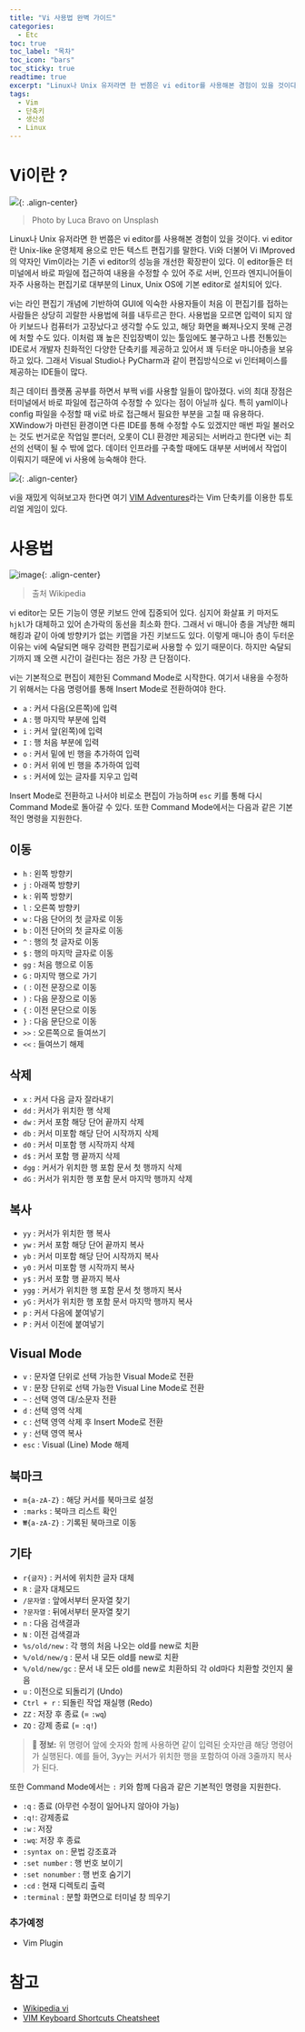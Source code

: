```yaml
---
title: "Vi 사용법 완벽 가이드"
categories: 
  - Etc
toc: true
toc_label: "목차"
toc_icon: "bars"
toc_sticky: true
readtime: true
excerpt: "Linux나 Unix 유저라면 한 번쯤은 vi editor를 사용해본 경험이 있을 것이다. vi editor란 Unix-like 운영체제 용으로 만든 텍스트 편집기를 말한다. Vi와 더불어 Vi IMproved의 약자인 Vim이라는 기존 vi editor의 성능을 개선한 확장판이 있다."
tags:
  - Vim
  - 단축키
  - 생산성
  - Linux
---
```


# Vi이란 ?
![](https://user-images.githubusercontent.com/60086878/103211968-f7e11e80-494c-11eb-83fd-06d64ed07917.png){: .align-center}
>Photo by Luca Bravo on Unsplash

Linux나 Unix 유저라면 한 번쯤은 vi editor를 사용해본 경험이 있을 것이다. vi editor란 Unix-like 운영체제 용으로 만든 텍스트 편집기를 말한다. Vi와 더불어 Vi IMproved의 약자인 Vim이라는 기존 vi editor의 성능을 개선한 확장판이 있다. 이 editor들은 터미널에서 바로 파일에 접근하여 내용을 수정할 수 있어 주로 서버, 인프라 엔지니어들이 자주 사용하는 편집기로 대부분의 Linux, Unix OS에 기본 editor로 설치되어 있다.

vi는 라인 편집기 개념에 기반하여 GUI에 익숙한 사용자들이 처음 이 편집기를 접하는 사람들은 상당히 괴랄한 사용법에 혀를 내두르곤 한다. 사용법을 모르면 입력이 되지 않아 키보드나 컴퓨터가 고장났다고 생각할 수도 있고, 해당 화면을 빠져나오지 못해 곤경에 처할 수도 있다. 이처럼 꽤 높은 진입장벽이 있는 툴임에도 불구하고 나름 전통있는 IDE로서 개발자 친화적인 다양한 단축키를 제공하고 있어서 꽤 두터운 마니아층을 보유하고 있다. 그래서 Visual Studio나 PyCharm과 같이 편집방식으로 vi 인터페이스를 제공하는 IDE들이 많다.

최근 데이터 플랫폼 공부를 하면서 부쩍 vi를 사용할 일들이 많아졌다. vi의 최대 장점은 터미널에서 바로 파일에 접근하여 수정할 수 있다는 점이 아닐까 싶다. 특히 yaml이나 config 파일을 수정할 때 vi로 바로 접근해서 필요한 부분을 고칠 때 유용하다. XWindow가 마련된 환경이면 다른 IDE를 통해 수정할 수도 있겠지만 매번 파일 불러오는 것도 번거로운 작업일 뿐더러, 오롯이 CLI 환경만 제공되는 서버라고 한다면 vi는 최선의 선택이 될 수 밖에 없다. 데이터 인프라를 구축할 때에도 대부분 서버에서 작업이 이뤄지기 때문에 vi 사용에 능숙해야 한다.

![](https://user-images.githubusercontent.com/60086878/103214143-06cacf80-4953-11eb-90be-fb6d0a0c8748.png){: .align-center}

vi을 재밌게 익혀보고자 한다면 여기 [VIM Adventures](https://vim-adventures.com)라는 Vim 단축키를 이용한 튜토리얼 게임이 있다. 

# 사용법

![image](https://user-images.githubusercontent.com/60086878/103212636-b0f42880-494e-11eb-816b-027ddbc8905d.png){: .align-center}
> 출처 Wikipedia

vi editor는 모든 기능이 영문 키보드 안에 집중되어 있다. 심지어 화살표 키 마저도 `hjkl`가 대체하고 있어 손가락의 동선을 최소화 한다. 그래서 vi 매니아 층을 겨냥한 해피해킹과 같이 아예 방향키가 없는 키맵을 가진 키보드도 있다. 이렇게 매니아 층이 두터운 이유는 vi에 숙달되면 매우 강력한 편집기로써 사용할 수 있기 때문이다. 하지만 숙달되기까지 꽤 오랜 시간이 걸린다는 점은 가장 큰 단점이다.

vi는 기본적으로 편집이 제한된 Command Mode로 시작한다. 여기서 내용을 수정하기 위해서는 다음 명령어를 통해 Insert Mode로 전환하여야 한다.

- `a` : 커서 다음(오른쪽)에 입력
- `A` : 행 마지막 부분에 입력
- `i` : 커서 앞(왼쪽)에 입력 
- `I` : 행 처음 부분에 입력
- `o` : 커서 밑에 빈 행을 추가하여 입력 
- `O` : 커서 위에 빈 행을 추가하여 입력
- `s` : 커서에 있는 글자를 지우고 입력

Insert Mode로 전환하고 나서야 비로소 편집이 가능하며 `esc` 키를 통해 다시 Command Mode로 돌아갈 수 있다. 또한 Command Mode에서는 다음과 같은 기본적인 명령을 지원한다.

## 이동
- `h` : 왼쪽 방향키
- `j` : 아래쪽 방향키
- `k` : 위쪽 방향키
- `l` : 오른쪽 방향키
- `w` : 다음 단어의 첫 글자로 이동
- `b` : 이전 단어의 첫 글자로 이동
- `^` : 행의 첫 글자로 이동
- `$` : 행의 마지막 글자로 이동
- `gg` : 처음 행으로 이동
- `G` : 마지막 행으로 가기
- `(` : 이전 문장으로 이동
- `)` : 다음 문장으로 이동
- `{` : 이전 문단으로 이동
- `}` : 다음 문단으로 이동
- `>>` : 오른쪽으로 들여쓰기
- `<<` : 들여쓰기 해제

## 삭제
- `x` : 커서 다음 글자 잘라내기
- `dd` : 커서가 위치한 행 삭제
- `dw` : 커서 포함 해당 단어 끝까지 삭제
- `db` : 커서 미포함 해당 단어 시작까지 삭제 
- `d0` : 커서 미포함 행 시작까지 삭제
- `d$` : 커서 포함 행 끝까지 삭제
- `dgg` : 커서가 위치한 행 포함 문서 첫 행까지 삭제
- `dG` : 커서가 위치한 행 포함 문서 마지막 행까지 삭제

## 복사
- `yy` : 커서가 위치한 행 복사
- `yw` : 커서 포함 해당 단어 끝까지 복사
- `yb` : 커서 미포함 해당 단어 시작까지 복사
- `y0` : 커서 미포함 행 시작까지 복사
- `y$` : 커서 포함 행 끝까지 복사
- `ygg` : 커서가 위치한 행 포함 문서 첫 행까지 복사
- `yG` : 커서가 위치한 행 포함 문서 마지막 행까지 복사
- `p` : 커서 다음에 붙여넣기
- `P` : 커서 이전에 붙여넣기

## Visual Mode
- `v` : 문자열 단위로 선택 가능한 Visual Mode로 전환
- `V` : 문장 단위로 선택 가능한 Visual Line Mode로 전환
- `~` : 선택 영역 대/소문자 전환
- `d` : 선택 영역 삭제
- `c` : 선택 영역 삭제 후 Insert Mode로 전환
- `y` : 선택 영역 복사
- `esc` : Visual (Line) Mode 해제

## 북마크
- `m{a-zA-Z}` : 해당 커서를 북마크로 설정
- `:marks` : 북마크 리스트 확인
- `₩{a-zA-Z}` : 기록된 북마크로 이동

## 기타 
- `r{글자}` : 커서에 위치한 글자 대체
- `R` : 글자 대체모드
- `/문자열` : 앞에서부터 문자열 찾기
- `?문자열` : 뒤에서부터 문자열 찾기
- `n` : 다음 검색결과
- `N` : 이전 검색결과
- `%s/old/new` : 각 행의 처음 나오는 old를 new로 치환
- `%/old/new/g` : 문서 내 모든 old를 new로 치환
- `%/old/new/gc` : 문서 내 모든 old를 new로 치환하되 각 old마다 치환할 것인지 물음
- `u` : 이전으로 되돌리기 (Undo)
- `Ctrl + r` : 되돌린 작업 재실행 (Redo)
- `ZZ` : 저장 후 종료 (= `:wq`)
- `ZQ` : 강제 종료 (= `:q!`)

> **🍯 정보:** 위 명령어 앞에 숫자와 함께 사용하면 같이 입력된 숫자만큼 해당 명령어가 실행된다. 예를 들어, 3yy는 커서가 위치한 행을 포함하여 아래 3줄까지 복사가 된다.

또한 Command Mode에서는 `:` 키와 함께 다음과 같은 기본적인 명령을 지원한다.

- `:q` : 종료 (아무런 수정이 일어나지 않아야 가능)
- `:q!`: 강제종료
- `:w` : 저장
- `:wq`: 저장 후 종료
- `:syntax on` : 문법 강조효과
- `:set number` : 행 번호 보이기
- `:set nonumber` : 행 번호 숨기기
- `:cd` : 현재 디렉토리 출력
- `:terminal` : 분할 화면으로 터미널 창 띄우기

### 추가예정
- Vim Plugin


# 참고
- [Wikipedia vi](https://en.wikipedia.org/wiki/Vi)
- [VIM Keyboard Shortcuts Cheatsheet](https://www.maketecheasier.com/cheatsheet/vim-keyboard-shortcuts/)